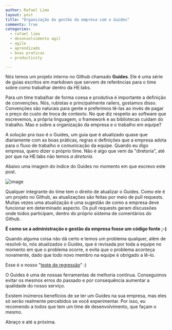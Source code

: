 ```yaml
---
author: Rafael Lima
layout: post
title: "Organização da gestão da empresa com o Guides"
comments: true
categories:
  - rafael lima
  - desenvolvimento agil
  - agile
  - aprendizado
  - boas praticas
  - productivity

---
```


Nós temos um projeto interno no Github chamado **Guides**. Ele é uma série de guias escritos em markdown que servem de referências para o time sobre como trabalhar dentro da HE:labs.

<!--more-->

Para um time trabalhar de forma coesa e produtiva é importante a definição de convenções. Nós, rubistas e principalmente railers, gostamos disso. Convenções são naturais para gente e preferimos tê-las ao invés de pagar o preço do custo de troca de contexto. No que diz respeito ao software que escrevemos, a própria linguagem, o framework e as bibliotecas cuidam do trabalho. Mas e sobre a organização da empresa e o trabalho em equipe?

A solução pra isso é o Guides, um guia que é atualizado quase que diariamente com as boas práticas, regras e definições que a empresa adota para o fluxo de trabalho e comunicação da equipe. Quando eu digo empresa, quero dizer o próprio time. Não é algo que vem da "diretoria", até por que na HE:labs não temos *a diretoria*.

Abaixo uma imagem do índice do Guides no momento em que escrevo este post.

![image](/blog/images/posts/2014-03-13/helabs-guides.png)

Qualquer integrante do time tem o direito de atualizar o Guides. Como ele é um projeto no Github, as atualizações são feitas por meio de pull requests. Muitas vezes uma atualização é uma sugestão de como a empresa deve funcionar em determinado aspecto. Os pull requests geram discussões onde todos participam, dentro do próprio sistema de comentários do Github.

**É como se a administração e gestão da empresa fosse um código fonte ;-)**

Quando alguma coisa não dá certo e temos um problema qualquer, além de resolvê-lo, nós atualizados o Guides, que é revisada por toda a equipe no momento em que o problema ocorre, e evita que o problema aconteça novamente, dado que todo novo membro na equipe é obrigado a lê-lo.

Esse é o nosso "[teste de regressão](http://en.wikipedia.org/wiki/Regression_testing)" :)

O Guides é uma de nossas ferramentas de melhoria contínua. Conseguimos evitar os mesmos erros do passado e por consequência aumentar a qualidade do nosso serviço.

Existem inúmeros benefícios de se ter um Guides na sua empresa, mas eles só serão realmente percebidos se você experimentar. Por isso, eu recomendo a todos que tem um time de desenvolvimento, que façam o mesmo.

Abraço e até a próxima.
